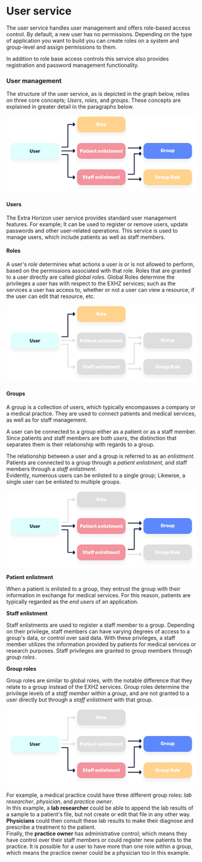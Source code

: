 # User service

The user service handles user management and offers role-based access control. By default, a new user has no permissions. Depending on the type of application you want to build you can create roles on a system and group-level and assign permissions to them.

In addition to role base access controls this service also provides registration and password management functionality.

### User management

The structure of the user service, as is depicted in the graph below, relies on three core concepts; _Users_, _roles_, and _groups_. These concepts are explained in greater detail in the paragraphs below.

![](<../../../.gitbook/assets/image (5).png>)

#### Users

The Extra Horizon user service provides standard user management features. For example; It can be used to register or remove users, update passwords and other user-related operations. This service is used to manage users, which include patients as well as staff members.

#### Roles

A user's _role_ determines what actions a user is or is not allowed to perform, based on the permissions associated with that role. Roles that are granted to a user directly are called _global roles_. Global Roles determine the privileges a user has with respect to the EXHZ services; such as the services a user has access to, whether or not a user can view a resource, if the user can edit that resource, etc.

![](<../../../.gitbook/assets/image (2).png>)

#### Groups

A group is a collection of users, which typically encompasses a company or a medical practice. They are used to connect patients and medical services, as well as for staff management.

A user can be connected to a group either as a patient or as a staff member. Since patients and staff members are both _users_, the distinction that separates them is their relationship with regards to a group.

The relationship between a user and a group is referred to as an _enlistment_. Patients are connected to a group through a _patient enlistment_, and staff members through a _staff enlistment_.\
Evidently, numerous users can be enlisted to a single group; Likewise, a single user can be enlisted to multiple groups.

![](<../../../.gitbook/assets/image (3).png>)

**Patient enlistment**

When a patient is enlisted to a group, they entrust the group with their information in exchange for medical services. For this reason, patients are typically regarded as the _end users_ of an application.

**Staff enlistment**

Staff enlistments are used to register a staff member to a group. Depending on their privilege, staff members can have varying degrees of access to a group's data, or control over said data. With these privileges, a staff member utilizes the information provided by patients for medical services or research purposes. Staff privileges are granted to group members through _group roles_.

**Group roles**

Group roles are similar to global roles, with the notable difference that they relate to a group instead of the EXHZ services. Group roles determine the privilege levels of a _staff member_ within a _group_, and are not granted to a user directly but through a _staff enlistment_ with that group.

![](<../../../.gitbook/assets/image (4) (2).png>)

For example, a medical practice could have three different group roles: _lab researcher_, _physician_, and _practice owner_.\
In this example, a **lab researcher** could be able to append the lab results of a sample to a patient's file, but not create or edit that file in any other way.\
**Physicians** could then consult these lab results to make their diagnose and prescribe a treatment to the patient.\
Finally, the **practice owner** has administrative control; which means they have control over their staff members or could register new patients to the practice. It is possible for a user to have more than one role within a group, which means the practice owner could be a physician too in this example.
